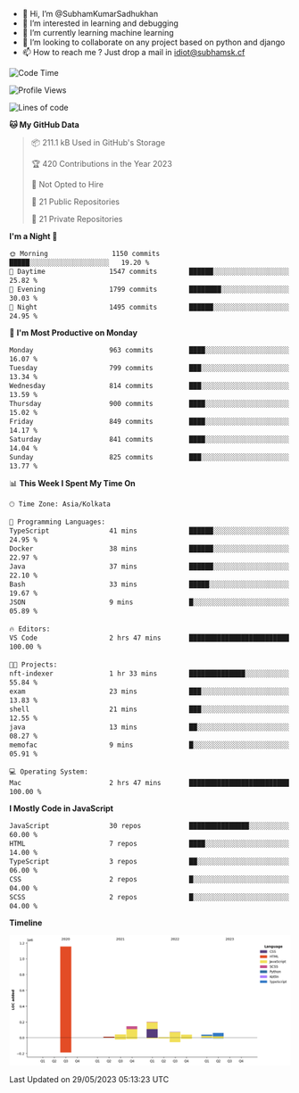 - 👋 Hi, I’m @SubhamKumarSadhukhan
- 👀 I’m interested in learning and debugging
- 🌱 I’m currently learning machine learning
- 💞️ I’m looking to collaborate on any project based on python and django
- 📫 How to reach me ?
      Just drop a mail in idiot@subhamsk.cf

<!---
SubhamKumarSadhukhan/SubhamKumarSadhukhan is a ✨ special ✨ repository because its `README.md` (this file) appears on your GitHub profile.
You can click the Preview link to take a look at your changes.
--->


<!--START_SECTION:waka-->
![Code Time](http://img.shields.io/badge/Code%20Time-1%2C212%20hrs%2057%20mins-blue)

![Profile Views](http://img.shields.io/badge/Profile%20Views-24-blue)

![Lines of code](https://img.shields.io/badge/From%20Hello%20World%20I%27ve%20Written-1.8%20million%20lines%20of%20code-blue)

**🐱 My GitHub Data** 

> 📦 211.1 kB Used in GitHub's Storage 
 > 
> 🏆 420 Contributions in the Year 2023
 > 
> 🚫 Not Opted to Hire
 > 
> 📜 21 Public Repositories 
 > 
> 🔑 21 Private Repositories 
 > 
**I'm a Night 🦉** 

```text
🌞 Morning                1150 commits        █████░░░░░░░░░░░░░░░░░░░░   19.20 % 
🌆 Daytime                1547 commits        ██████░░░░░░░░░░░░░░░░░░░   25.82 % 
🌃 Evening                1799 commits        ████████░░░░░░░░░░░░░░░░░   30.03 % 
🌙 Night                  1495 commits        ██████░░░░░░░░░░░░░░░░░░░   24.95 % 
```
📅 **I'm Most Productive on Monday** 

```text
Monday                   963 commits         ████░░░░░░░░░░░░░░░░░░░░░   16.07 % 
Tuesday                  799 commits         ███░░░░░░░░░░░░░░░░░░░░░░   13.34 % 
Wednesday                814 commits         ███░░░░░░░░░░░░░░░░░░░░░░   13.59 % 
Thursday                 900 commits         ████░░░░░░░░░░░░░░░░░░░░░   15.02 % 
Friday                   849 commits         ████░░░░░░░░░░░░░░░░░░░░░   14.17 % 
Saturday                 841 commits         ████░░░░░░░░░░░░░░░░░░░░░   14.04 % 
Sunday                   825 commits         ███░░░░░░░░░░░░░░░░░░░░░░   13.77 % 
```


📊 **This Week I Spent My Time On** 

```text
🕑︎ Time Zone: Asia/Kolkata

💬 Programming Languages: 
TypeScript               41 mins             ██████░░░░░░░░░░░░░░░░░░░   24.95 % 
Docker                   38 mins             ██████░░░░░░░░░░░░░░░░░░░   22.97 % 
Java                     37 mins             ██████░░░░░░░░░░░░░░░░░░░   22.10 % 
Bash                     33 mins             █████░░░░░░░░░░░░░░░░░░░░   19.67 % 
JSON                     9 mins              █░░░░░░░░░░░░░░░░░░░░░░░░   05.89 % 

🔥 Editors: 
VS Code                  2 hrs 47 mins       █████████████████████████   100.00 % 

🐱‍💻 Projects: 
nft-indexer              1 hr 33 mins        ██████████████░░░░░░░░░░░   55.84 % 
exam                     23 mins             ███░░░░░░░░░░░░░░░░░░░░░░   13.83 % 
shell                    21 mins             ███░░░░░░░░░░░░░░░░░░░░░░   12.55 % 
java                     13 mins             ██░░░░░░░░░░░░░░░░░░░░░░░   08.27 % 
memofac                  9 mins              █░░░░░░░░░░░░░░░░░░░░░░░░   05.91 % 

💻 Operating System: 
Mac                      2 hrs 47 mins       █████████████████████████   100.00 % 
```

**I Mostly Code in JavaScript** 

```text
JavaScript               30 repos            ███████████████░░░░░░░░░░   60.00 % 
HTML                     7 repos             ████░░░░░░░░░░░░░░░░░░░░░   14.00 % 
TypeScript               3 repos             ██░░░░░░░░░░░░░░░░░░░░░░░   06.00 % 
CSS                      2 repos             █░░░░░░░░░░░░░░░░░░░░░░░░   04.00 % 
SCSS                     2 repos             █░░░░░░░░░░░░░░░░░░░░░░░░   04.00 % 
```



**Timeline**

![Lines of Code chart](https://raw.githubusercontent.com/SubhamKumarSadhukhan/SubhamKumarSadhukhan/main/assets/bar_graph.png)


 Last Updated on 29/05/2023 05:13:23 UTC
<!--END_SECTION:waka-->
